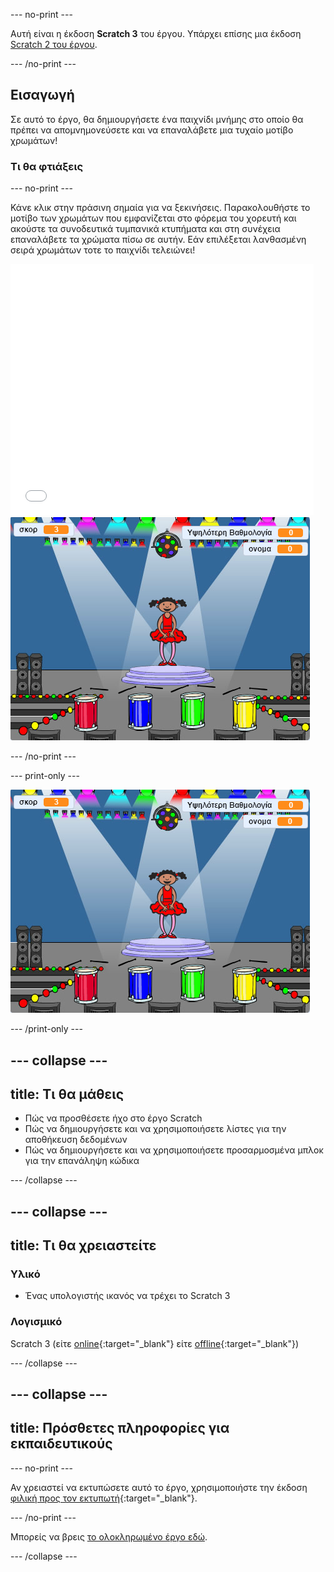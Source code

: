 --- no-print ---

Αυτή είναι η έκδοση **Scratch 3** του έργου. Υπάρχει επίσης μια έκδοση [Scratch 2 του έργου](https://projects.raspberrypi.org/en/projects/memory-scratch2).

--- /no-print ---

## Εισαγωγή

Σε αυτό το έργο, θα δημιουργήσετε ένα παιχνίδι μνήμης στο οποίο θα πρέπει να απομνημονεύσετε και να επαναλάβετε μια τυχαίο μοτίβο χρωμάτων!

### Τι θα φτιάξεις

--- no-print ---

Κάνε κλικ στην πράσινη σημαία για να ξεκινήσεις. Παρακολουθήστε το μοτίβο των χρωμάτων που εμφανίζεται στο φόρεμα του χορευτή και ακούστε τα συνοδευτικά τυμπανικά κτυπήματα και στη συνέχεια επαναλάβετε τα χρώματα πίσω σε αυτήν. Εάν επιλέξεται λανθασμένη σειρά χρωμάτων τοτε το παιχνίδι τελειώνει!

<div class="scratch-preview">
  <iframe allowtransparency="true" width="485" height="402" src="//scratch.mit.edu/projects/embed/394553166/?autostart=false" frameborder="0" allowfullscreen scrolling="no" mark="crwd-mark"></iframe> <img src="images/screenshot.png" />
</div>

--- /no-print ---

--- print-only ---

![screenshot του τελικού παιχνιδιού](images/screenshot.png)

--- /print-only ---

--- collapse ---
---
title: Τι θα μάθεις
---
+ Πώς να προσθέσετε ήχο στο έργο Scratch
+ Πώς να δημιουργήσετε και να χρησιμοποιήσετε λίστες για την αποθήκευση δεδομένων
+ Πώς να δημιουργήσετε και να χρησιμοποιήσετε προσαρμοσμένα μπλοκ για την επανάληψη κώδικα

--- /collapse ---

--- collapse ---
---
title: Τι θα χρειαστείτε
---
### Υλικό

+ Ένας υπολογιστής ικανός να τρέχει το Scratch 3

### Λογισμικό

Scratch 3 (είτε [online](https://rpf.io/scratchon){:target="_blank"} είτε [offline](https://rpf.io/scratchoff){:target="_blank"})

--- /collapse ---

--- collapse ---
---
title: Πρόσθετες πληροφορίες για εκπαιδευτικούς
---
--- no-print ---

Αν χρειαστεί να εκτυπώσετε αυτό το έργο, χρησιμοποιήστε την έκδοση [φιλική προς τον εκτυπωτή](https://projects.raspberrypi.org/el-GR/projects/memory/print){:target="_blank"}.

--- /no-print ---

Μπορείς να βρεις [το ολοκληρωμένο έργο εδώ](http://rpf.io/p/el-GR/memory-get).

--- /collapse ---